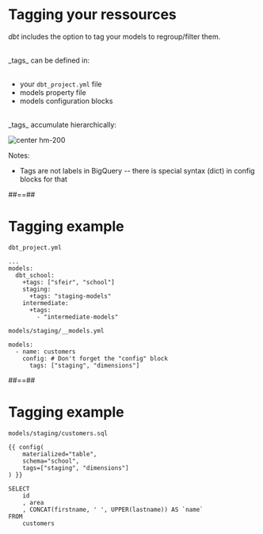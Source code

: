 <!-- .slide -->

# Tagging your ressources

_dbt_ includes the option to tag your models to regroup/filter them.

<br/>
<div>
_tags_ can be defined in:<br/> <br/>

- your `dbt_project.yml` file
- models property file
- models configuration blocks
</div>
<!-- .element: class="fragment" -->

<br/>
<div>
_tags_ accumulate hierarchically:

![center hm-200](./assets/images/docs/markdown/20-project-structure/dbt_configuration_directives.svg)

</div>
<!-- .element: class="fragment" -->

Notes:

- Tags are not labels in BigQuery -- there is special syntax (dict) in config blocks for that

##==##

<!-- .slide: class="with-code"-->

# Tagging example

`dbt_project.yml`

```yaml[]
...
models:
  dbt_school:
    +tags: ["sfeir", "school"]
    staging:
      +tags: "staging-models"
    intermediate:
      +tags:
        - "intermediate-models"
```

<!-- {% raw %} -->

`models/staging/__models.yml`

```yaml[]
models:
  - name: customers
    config: # Don't forget the "config" block
      tags: ["staging", "dimensions"]
```

<!-- {% endraw %} -->

##==##

<!-- .slide: class="with-code"-->

# Tagging example

`models/staging/customers.sql`

<!-- {% raw %} -->

```sql[4]
{{ config(
    materialized="table",
    schema="school",
    tags=["staging", "dimensions"]
) }}

SELECT
    id
    , area
    , CONCAT(firstname, ' ', UPPER(lastname)) AS `name`
FROM
    customers
```

<!-- {% endraw %} -->
